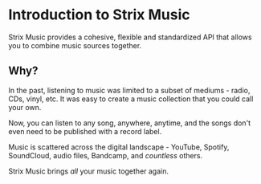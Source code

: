 # Introduction to Strix Music

Strix Music provides a cohesive, flexible and standardized API that allows you to combine music sources together.

## Why?

In the past, listening to music was limited to a subset of mediums - radio, CDs, vinyl, etc. It was easy to create a music collection that you could call your own.

Now, you can listen to any song, anywhere, anytime, and the songs don't even need to be published with a record label. 

Music is scattered across the digital landscape - YouTube, Spotify, SoundCloud, audio files, Bandcamp, and _countless_ others.

Strix Music brings _all_ your music together again.
